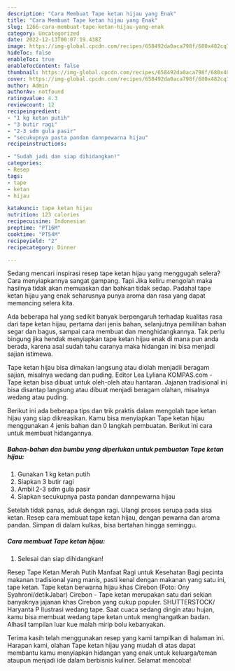 ```yaml
---
description: "Cara Membuat Tape ketan hijau yang Enak"
title: "Cara Membuat Tape ketan hijau yang Enak"
slug: 1266-cara-membuat-tape-ketan-hijau-yang-enak
category: Uncategorized
date: 2022-12-13T00:07:19.438Z
image: https://img-global.cpcdn.com/recipes/658492da0aca798f/680x482cq70/tape-ketan-hijau-foto-resep-utama.jpg
hideToc: false
enableToc: true
enableTocContent: false
thumbnail: https://img-global.cpcdn.com/recipes/658492da0aca798f/680x482cq70/tape-ketan-hijau-foto-resep-utama.jpg
cover: https://img-global.cpcdn.com/recipes/658492da0aca798f/680x482cq70/tape-ketan-hijau-foto-resep-utama.jpg
author: Admin
authorAv: notfound
ratingvalue: 4.3
reviewcount: 12
recipeingredient:
- "1 kg ketan putih"
- "3 butir ragi"
- "2-3 sdm gula pasir"
- "secukupnya pasta pandan dannpewarna hijau"
recipeinstructions:

- "Sudah jadi dan siap dihidangkan!"
categories:
- Resep
tags:
- tape
- ketan
- hijau

katakunci: tape ketan hijau 
nutrition: 123 calories
recipecuisine: Indonesian
preptime: "PT16M"
cooktime: "PT54M"
recipeyield: "2"
recipecategory: Dinner

---
```



Sedang mencari inspirasi resep tape ketan hijau yang menggugah selera? Cara menyiapkannya sangat gampang. Tapi Jika keliru mengolah maka hasilnya tidak akan memuaskan dan bahkan tidak sedap. Padahal tape ketan hijau yang enak seharusnya punya aroma dan rasa yang dapat memancing selera kita.


Ada beberapa hal yang sedikit banyak berpengaruh terhadap kualitas rasa dari tape ketan hijau, pertama dari jenis bahan, selanjutnya pemilihan bahan segar dan bagus, sampai cara membuat dan menghidangkannya. Tak perlu bingung jika hendak menyiapkan tape ketan hijau enak di mana pun anda berada, karena asal sudah tahu caranya maka hidangan ini bisa menjadi sajian istimewa.

Tape ketan hijau bisa dimakan langsung atau diolah menjadii beragam sajian, misalnya wedang dan puding. Editor Lea Lyliana KOMPAS.com - Tape ketan bisa dibuat untuk oleh-oleh atau hantaran. Jajanan tradisional ini bisa disantap langsung atau dibuat menjadi beragam olahan, misalnya wedang atau puding.


Berikut ini ada beberapa tips dan trik praktis dalam mengolah tape ketan hijau yang siap dikreasikan. Kamu bisa menyiapkan Tape ketan hijau menggunakan 4 jenis bahan dan 0 langkah pembuatan. Berikut ini cara untuk membuat hidangannya.

<!--inarticleads1-->

##### Bahan-bahan dan bumbu yang diperlukan untuk pembuatan Tape ketan hijau:

1. Gunakan 1 kg ketan putih
1. Siapkan 3 butir ragi
1. Ambil 2-3 sdm gula pasir
1. Siapkan secukupnya pasta pandan dannpewarna hijau


Setelah tidak panas, aduk dengan ragi. Ulangi proses serupa pada sisa ketan. Resep cara membuat tape ketan hijau, dengan pewarna dan aroma pandan. Simpan di dalam kulkas, bisa bertahan hingga seminggu. 

<!--inarticleads2-->

##### Cara membuat Tape ketan hijau:


1. Selesai dan siap dihidangkan!

Resep Tape Ketan Merah Putih Manfaat Ragi untuk Kesehatan Bagi pecinta makanan tradisional yang manis, pasti kenal dengan makanan yang satu ini, tape ketan. Tape ketan berwarna hijau khas Cirebon (Foto: Ony Syahroni/detikJabar) Cirebon - Tape ketan merupakan satu dari sekian banyaknya jajanan khas Cirebon yang cukup populer. SHUTTERSTOCK/ Haryanta P Ilustrasi wedang tape. Saat cuaca sedang dingin atau hujan, kamu bisa membuat wedang tape ketan untuk menghangatkan badan. Alhasil tampilan luar kue malah mirip bolu kebanyakan. 

Terima kasih telah menggunakan resep yang kami tampilkan di halaman ini. Harapan kami, olahan Tape ketan hijau yang mudah di atas dapat membantu kamu menyiapkan hidangan yang enak untuk keluarga/teman ataupun menjadi ide dalam berbisnis kuliner. Selamat mencoba!
